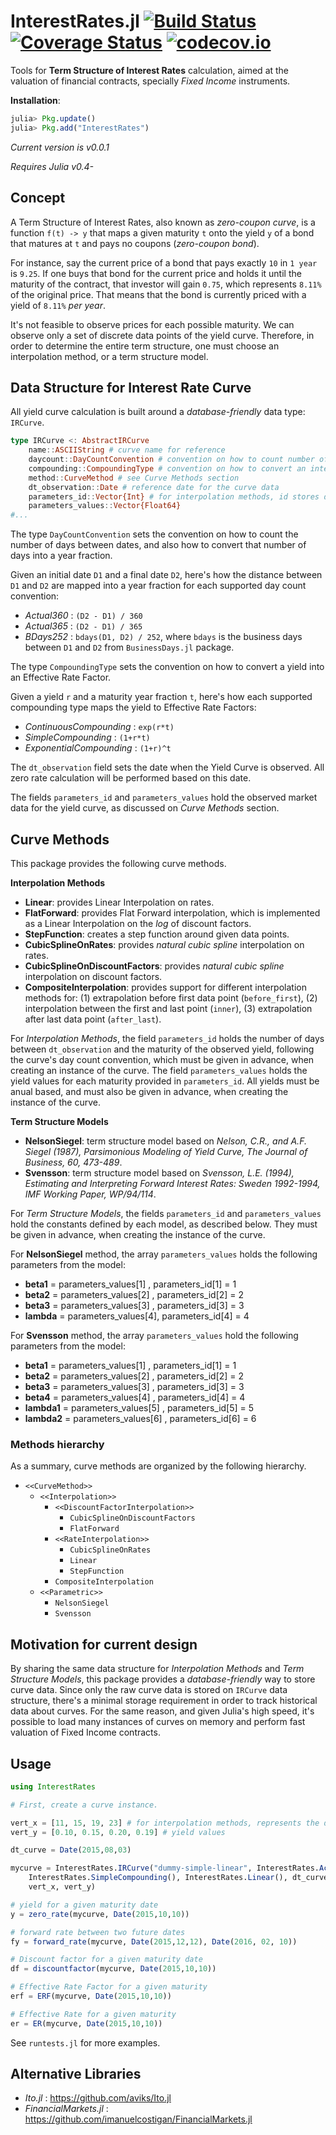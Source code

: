 # InterestRates.jl [![Build Status](https://travis-ci.org/felipenoris/InterestRates.jl.svg?branch=master)](https://travis-ci.org/felipenoris/InterestRates.jl) [![Coverage Status](https://coveralls.io/repos/felipenoris/InterestRates.jl/badge.svg?branch=master&service=github)](https://coveralls.io/github/felipenoris/InterestRates.jl?branch=master) [![codecov.io](http://codecov.io/github/felipenoris/InterestRates.jl/coverage.svg?branch=master)](http://codecov.io/github/felipenoris/InterestRates.jl?branch=master)
Tools for **Term Structure of Interest Rates** calculation, aimed at the valuation of financial contracts, specially *Fixed Income* instruments.

**Installation**: 
```julia
julia> Pkg.update()
julia> Pkg.add("InterestRates")
```
*Current version is v0.0.1*

*Requires Julia v0.4-*

## Concept

A Term Structure of Interest Rates, also known as *zero-coupon curve*, is a function `f(t) -> y` that maps a given maturity `t` onto the yield `y` of a bond that matures at `t` and pays no coupons (*zero-coupon bond*).

For instance, say the current price of a bond that pays exactly `10` in `1 year` is `9.25`. If one buys that bond for the current price and holds it until the maturity of the contract, that investor will gain `0.75`, which represents `8.11%` of the original price. That means that the bond is currently priced with a yield of `8.11%` *per year*.

It's not feasible to observe prices for each possible maturity. We can observe only a set of discrete data points of the yield curve. Therefore, in order to determine the entire term structure, one must choose an interpolation method, or a term structure model.

## Data Structure for Interest Rate Curve

All yield curve calculation is built around a *database-friendly* data type: `IRCurve`.

```julia
type IRCurve <: AbstractIRCurve
	name::ASCIIString # curve name for reference
	daycount::DayCountConvention # convention on how to count number of days between dates
	compounding::CompoundingType # convention on how to convert an interest rate to an effective rate factor
	method::CurveMethod # see Curve Methods section
	dt_observation::Date # reference date for the curve data
	parameters_id::Vector{Int} # for interpolation methods, id stores days_to_maturity on curve's daycount convention.
	parameters_values::Vector{Float64}
#...
```

The type `DayCountConvention` sets the convention on how to count the number of days between dates, and also how to convert that number of days into a year fraction.

Given an initial date `D1` and a final date `D2`, here's how the distance between `D1` and `D2` are mapped into a year fraction for each supported day count convention:

* *Actual360* : `(D2 - D1) / 360`
* *Actual365* : `(D2 - D1) / 365`
* *BDays252* : `bdays(D1, D2) / 252`, where `bdays` is the business days between `D1` and `D2` from `BusinessDays.jl` package.

The type `CompoundingType` sets the convention on how to convert a yield into an Effective Rate Factor.

Given a yield `r` and a maturity year fraction `t`, here's how each supported compounding type maps the yield to Effective Rate Factors:

* *ContinuousCompounding* : `exp(r*t)`
* *SimpleCompounding* : `(1+r*t)`
* *ExponentialCompounding* : `(1+r)^t`

The `dt_observation` field sets the date when the Yield Curve is observed. All zero rate calculation will be performed based on this date.

The fields `parameters_id` and `parameters_values` hold the observed market data for the yield curve, as discussed on *Curve Methods* section.

## Curve Methods

This package provides the following curve methods.

**Interpolation Methods**

* **Linear**: provides Linear Interpolation on rates.
* **FlatForward**: provides Flat Forward interpolation, which is implemented as a Linear Interpolation on the *log* of discount factors.
* **StepFunction**: creates a step function around given data points.
* **CubicSplineOnRates**: provides *natural cubic spline* interpolation on rates.
* **CubicSplineOnDiscountFactors**: provides *natural cubic spline* interpolation on discount factors.
* **CompositeInterpolation**: provides support for different interpolation methods for: (1) extrapolation before first data point (`before_first`), (2) interpolation between the first and last point (`inner`), (3) extrapolation after last data point (`after_last`).

For *Interpolation Methods*, the field `parameters_id` holds the number of days between `dt_observation` and the maturity of the observed yield, following the curve's day count convention, which must be given in advance, when creating an instance of the curve. The field `parameters_values` holds the yield values for each maturity provided in `parameters_id`. All yields must be anual based, and must also be given in advance, when creating the instance of the curve.

**Term Structure Models**

* **NelsonSiegel**: term structure model based on *Nelson, C.R., and A.F. Siegel (1987), Parsimonious Modeling of Yield Curve, The Journal of Business, 60, 473-489*.
* **Svensson**: term structure model based on *Svensson, L.E. (1994), Estimating and Interpreting Forward Interest Rates: Sweden 1992-1994, IMF Working Paper, WP/94/114*.

For *Term Structure Models*, the fields `parameters_id` and `parameters_values` hold the constants defined by each model, as described below. They must be given in advance, when creating the instance of the curve.

For **NelsonSiegel** method, the array `parameters_values` holds the following parameters from the model:
* **beta1** = parameters_values[1] , parameters_id[1] = 1
* **beta2** = parameters_values[2] , parameters_id[2] = 2
* **beta3** = parameters_values[3] , parameters_id[3] = 3
* **lambda** = parameters_values[4], parameters_id[4] = 4

For **Svensson** method, the array `parameters_values` hold the following parameters from the model:
* **beta1** = parameters_values[1] , parameters_id[1] = 1
* **beta2** = parameters_values[2] , parameters_id[2] = 2
* **beta3** = parameters_values[3] , parameters_id[3] = 3
* **beta4** = parameters_values[4] , parameters_id[4] = 4
* **lambda1** = parameters_values[5] , parameters_id[5] = 5
* **lambda2** = parameters_values[6] , parameters_id[6] = 6

### Methods hierarchy

As a summary, curve methods are organized by the following hierarchy.

* `<<CurveMethod>>`
	* `<<Interpolation>>`
		* `<<DiscountFactorInterpolation>>`
			* `CubicSplineOnDiscountFactors`
			* `FlatForward`
		* `<<RateInterpolation>>`
			* `CubicSplineOnRates`
			* `Linear`
			* `StepFunction`
		* `CompositeInterpolation`
	* `<<Parametric>>`
		* `NelsonSiegel`
		* `Svensson`

## Motivation for current design

By sharing the same data structure for *Interpolation Methods* and *Term Structure Models*, this package provides a *database-friendly* way to store curve data. Since only the raw curve data is stored on `IRCurve` data structure, there's a minimal storage requirement in order to track historical data about curves. For the same reason, and given Julia's high speed, it's possible to load many instances of curves on memory and perform fast valuation of Fixed Income contracts.

## Usage

```julia
using InterestRates

# First, create a curve instance.

vert_x = [11, 15, 19, 23] # for interpolation methods, represents the days to maturity
vert_y = [0.10, 0.15, 0.20, 0.19] # yield values

dt_curve = Date(2015,08,03)

mycurve = InterestRates.IRCurve("dummy-simple-linear", InterestRates.Actual365(),
	InterestRates.SimpleCompounding(), InterestRates.Linear(), dt_curve,
	vert_x, vert_y)

# yield for a given maturity date
y = zero_rate(mycurve, Date(2015,10,10))

# forward rate between two future dates
fy = forward_rate(mycurve, Date(2015,12,12), Date(2016, 02, 10))

# Discount factor for a given maturity date
df = discountfactor(mycurve, Date(2015,10,10))

# Effective Rate Factor for a given maturity
erf = ERF(mycurve, Date(2015,10,10))

# Effective Rate for a given maturity
er = ER(mycurve, Date(2015,10,10))
```

See `runtests.jl` for more examples.

## Alternative Libraries

* *Ito.jl* : https://github.com/aviks/Ito.jl
* *FinancialMarkets.jl* : https://github.com/imanuelcostigan/FinancialMarkets.jl
